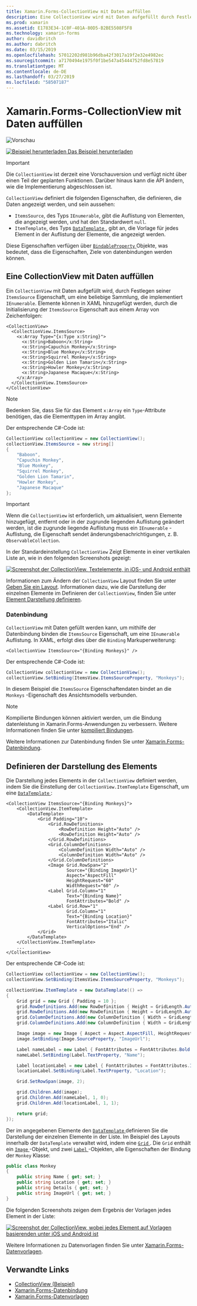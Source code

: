```yaml
---
title: Xamarin.Forms-CollectionView mit Daten auffüllen
description: Eine CollectionView wird mit Daten aufgefüllt durch Festlegen der ItemsSource-Eigenschaft auf eine beliebige Sammlung, die IEnumerable implementiert.
ms.prod: xamarin
ms.assetid: E1783E34-1C0F-401A-80D5-B2BE5508F5F8
ms.technology: xamarin-forms
author: davidbritch
ms.author: dabritch
ms.date: 03/15/2019
ms.openlocfilehash: 57012202d981b96dba42f3017a19f2e32e4982ec
ms.sourcegitcommit: a7170494e1975f0f1be547a45444752fd8e57819
ms.translationtype: MT
ms.contentlocale: de-DE
ms.lasthandoff: 03/27/2019
ms.locfileid: "58507187"
---
```

# <a name="populate-xamarinforms-collectionview-with-data"></a>Xamarin.Forms-CollectionView mit Daten auffüllen

![Vorschau](~/media/shared/preview.png)

[![Beispiel herunterladen](~/media/shared/download.png) Das Beispiel herunterladen](https://github.com/xamarin/xamarin-forms-samples/tree/forms40/UserInterface/CollectionViewDemos/)

> [!IMPORTANT]
> Die `CollectionView` ist derzeit eine Vorschauversion und verfügt nicht über einen Teil der geplanten Funktionen. Darüber hinaus kann die API ändern, wie die Implementierung abgeschlossen ist.

`CollectionView` definiert die folgenden Eigenschaften, die definieren, die Daten angezeigt werden, und sein aussehen:

- `ItemsSource`, des Typs `IEnumerable`, gibt die Auflistung von Elementen, die angezeigt werden, und hat den Standardwert `null`.
- `ItemTemplate`, des Typs [ `DataTemplate` ](xref:Xamarin.Forms.DataTemplate), gibt an, die Vorlage für jedes Element in der Auflistung der Elemente, die angezeigt werden.

Diese Eigenschaften verfügen über [ `BindableProperty` ](xref:Xamarin.Forms.BindableProperty) Objekte, was bedeutet, dass die Eigenschaften, Ziele von datenbindungen werden können.

## <a name="populate-a-collectionview-with-data"></a>Eine CollectionView mit Daten auffüllen

Ein `CollectionView` mit Daten aufgefüllt wird, durch Festlegen seiner `ItemsSource` Eigenschaft, um eine beliebige Sammlung, die implementiert `IEnumerable`. Elemente können in XAML hinzugefügt werden, durch die Initialisierung der `ItemsSource` Eigenschaft aus einem Array von Zeichenfolgen:

```xaml
<CollectionView>
  <CollectionView.ItemsSource>
    <x:Array Type="{x:Type x:String}">
      <x:String>Baboon</x:String>
      <x:String>Capuchin Monkey</x:String>
      <x:String>Blue Monkey</x:String>
      <x:String>Squirrel Monkey</x:String>
      <x:String>Golden Lion Tamarin</x:String>
      <x:String>Howler Monkey</x:String>
      <x:String>Japanese Macaque</x:String>
    </x:Array>
  </CollectionView.ItemsSource>
</CollectionView>
```

> [!NOTE]
> Bedenken Sie, dass Sie für das Element `x:Array` ein `Type`-Attribute benötigen, das die Elementtypen im Array angibt.

Der entsprechende C#-Code ist:

```csharp
CollectionView collectionView = new CollectionView();
collectionView.ItemsSource = new string[]
{
    "Baboon",
    "Capuchin Monkey",
    "Blue Monkey",
    "Squirrel Monkey",
    "Golden Lion Tamarin",
    "Howler Monkey",
    "Japanese Macaque"
};
```

> [!IMPORTANT]
> Wenn die `CollectionView` ist erforderlich, um aktualisiert, wenn Elemente hinzugefügt, entfernt oder in der zugrunde liegenden Auflistung geändert werden, ist die zugrunde liegende Auflistung muss ein `IEnumerable` -Auflistung, die Eigenschaft sendet änderungsbenachrichtigungen, z. B. `ObservableCollection`.

In der Standardeinstellung `CollectionView` Zeigt Elemente in einer vertikalen Liste an, wie in den folgenden Screenshots gezeigt:

[![Screenshot der CollectionView, Textelemente, in iOS- und Android enthält](populate-data-images/text.png "Textelemente in einem CollectionView")](populate-data-images/text-large.png#lightbox "Textelemente in einem CollectionView")

Informationen zum Ändern der `CollectionView` Layout finden Sie unter [Geben Sie ein Layout](layout.md). Informationen dazu, wie die Darstellung der einzelnen Elemente im Definieren der `CollectionView`, finden Sie unter [Element Darstellung definieren](#define-item-appearance).

### <a name="data-binding"></a>Datenbindung

`CollectionView` mit Daten gefüllt werden kann, um mithilfe der Datenbindung binden die `ItemsSource` Eigenschaft, um eine `IEnumerable` Auflistung. In XAML, erfolgt dies über die `Binding` Markuperweiterung:

```xaml
<CollectionView ItemsSource="{Binding Monkeys}" />
```

Der entsprechende C#-Code ist:

```csharp
CollectionView collectionView = new CollectionView();
collectionView.SetBinding(ItemsView.ItemsSourceProperty, "Monkeys");
```

In diesem Beispiel die `ItemsSource` Eigenschaftendaten bindet an die `Monkeys` -Eigenschaft des Ansichtsmodells verbunden.

> [!NOTE]
> Kompilierte Bindungen können aktiviert werden, um die Bindung datenleistung in Xamarin.Forms-Anwendungen zu verbessern. Weitere Informationen finden Sie unter [kompiliert Bindungen](~/xamarin-forms/app-fundamentals/data-binding/compiled-bindings.md).

Weitere Informationen zur Datenbindung finden Sie unter [Xamarin.Forms-Datenbindung](~/xamarin-forms/app-fundamentals/data-binding/index.md).

## <a name="define-item-appearance"></a>Definieren der Darstellung des Elements

Die Darstellung jedes Elements in der `CollectionView` definiert werden, indem Sie die Einstellung der `CollectionView.ItemTemplate` Eigenschaft, um eine [ `DataTemplate` ](xref:Xamarin.Forms.DataTemplate):

```xaml
<CollectionView ItemsSource="{Binding Monkeys}">
    <CollectionView.ItemTemplate>
        <DataTemplate>
            <Grid Padding="10">
                <Grid.RowDefinitions>
                    <RowDefinition Height="Auto" />
                    <RowDefinition Height="Auto" />
                </Grid.RowDefinitions>
                <Grid.ColumnDefinitions>
                    <ColumnDefinition Width="Auto" />
                    <ColumnDefinition Width="Auto" />
                </Grid.ColumnDefinitions>
                <Image Grid.RowSpan="2"
                       Source="{Binding ImageUrl}"
                       Aspect="AspectFill"
                       HeightRequest="60"
                       WidthRequest="60" />
                <Label Grid.Column="1"
                       Text="{Binding Name}"
                       FontAttributes="Bold" />
                <Label Grid.Row="1"
                       Grid.Column="1"
                       Text="{Binding Location}"
                       FontAttributes="Italic"
                       VerticalOptions="End" />
            </Grid>
        </DataTemplate>
    </CollectionView.ItemTemplate>
    ...
</CollectionView>
```

Der entsprechende C#-Code ist:

```csharp
CollectionView collectionView = new CollectionView();
collectionView.SetBinding(ItemsView.ItemsSourceProperty, "Monkeys");

collectionView.ItemTemplate = new DataTemplate(() =>
{
    Grid grid = new Grid { Padding = 10 };
    grid.RowDefinitions.Add(new RowDefinition { Height = GridLength.Auto });
    grid.RowDefinitions.Add(new RowDefinition { Height = GridLength.Auto });
    grid.ColumnDefinitions.Add(new ColumnDefinition { Width = GridLength.Auto });
    grid.ColumnDefinitions.Add(new ColumnDefinition { Width = GridLength.Auto });

    Image image = new Image { Aspect = Aspect.AspectFill, HeightRequest = 60, WidthRequest = 60 };
    image.SetBinding(Image.SourceProperty, "ImageUrl");

    Label nameLabel = new Label { FontAttributes = FontAttributes.Bold };
    nameLabel.SetBinding(Label.TextProperty, "Name");

    Label locationLabel = new Label { FontAttributes = FontAttributes.Italic, VerticalOptions = LayoutOptions.End };
    locationLabel.SetBinding(Label.TextProperty, "Location");

    Grid.SetRowSpan(image, 2);

    grid.Children.Add(image);
    grid.Children.Add(nameLabel, 1, 0);
    grid.Children.Add(locationLabel, 1, 1);

    return grid;
});
```

Der im angegebenen Elemente den [ `DataTemplate` ](xref:Xamarin.Forms.DataTemplate) definieren Sie die Darstellung der einzelnen Elemente in der Liste. Im Beispiel des Layouts innerhalb der `DataTemplate` verwaltet wird, indem eine [ `Grid` ](xref:Xamarin.Forms.Grid). Die `Grid` enthält ein [ `Image` ](xref:Xamarin.Forms.Image) -Objekt, und zwei [ `Label` ](xref:Xamarin.Forms.Label) -Objekten, alle Eigenschaften der Bindung der `Monkey` Klasse:

```csharp
public class Monkey
{
    public string Name { get; set; }
    public string Location { get; set; }
    public string Details { get; set; }
    public string ImageUrl { get; set; }
}
```

Die folgenden Screenshots zeigen dem Ergebnis der Vorlagen jedes Element in der Liste:

[![Screenshot der CollectionView, wobei jedes Element auf Vorlagen basierenden unter iOS und Android ist](populate-data-images/datatemplate.png "auf Vorlagen basierenden Elemente in einem CollectionView")](populate-data-images/datatemplate-large.png#lightbox "auf Vorlagen basierenden Elemente in einem CollectionView")

Weitere Informationen zu Datenvorlagen finden Sie unter [Xamarin.Forms-Datenvorlagen](~/xamarin-forms/app-fundamentals/templates/data-templates/index.md).

## <a name="related-links"></a>Verwandte Links

- [CollectionView (Beispiel)](https://github.com/xamarin/xamarin-forms-samples/tree/forms40/UserInterface/CollectionViewDemos/)
- [Xamarin.Forms-Datenbindung](~/xamarin-forms/app-fundamentals/data-binding/index.md)
- [Xamarin.Forms-Datenvorlagen](~/xamarin-forms/app-fundamentals/templates/data-templates/index.md)
